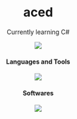 <h1 align="center">aced</h1>

<p align="center">Currently learning C#</p>

<p align="center">
  <a href="https://visitorbadge.io/status?path=https%3A%2F%2Fgithub.com%2Facedeu%2Facedeu">
    <img src="https://api.visitorbadge.io/api/visitors?path=https%3A%2F%2Fgithub.com%2Facedeu%2Facedeu&label=Profile%20Views&countColor=%23ffd105&style=flat" />
  </a>
</p>

<h4 align="center">Languages and Tools</h4>
<p align="center">
  <img src="https://skillicons.dev/icons?i=cs,github" />
</p>

<h4 align="center">Softwares</h4>
<p align="center">
  <img src="https://skillicons.dev/icons?i=vscode,visualstudio,rider" />
</p>

<br>
